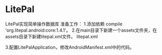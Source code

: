 # LitePal
LitePal实现简单操作数据库
准备工作：
1.添加依赖 compile 'org.litepal.android:core:1.4.1'。
2.在main目录下新建一个assets文件夹，在assets目录下新建litepal.xml文件。
   litepal.xml
<?xml version="1.0" encoding="utf-8"?>
<litepal>
    <dbname value="BookStore"></dbname>
    <version value="2"></version>
    <list>
        <mapping class="com.example.litepal.javabean"></mapping>
        <mapping class="com.example.litepal.javabean"></mapping>
    </list>
</litepal>
3.配置LitePalApplication，修改AndroidManifest.xml中的代码。
<application
        android:name="org.litepal.LitePalApplication"
        ....>
